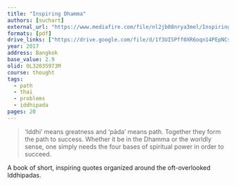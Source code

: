 ```yaml
---
title: "Inspiring Dhamma"
authors: [suchart]
external_url: "https://www.mediafire.com/file/nl2jb08nrya3mel/Inspiring%20Dhamma.pdf"
formats: [pdf]
drive_links: ["https://drive.google.com/file/d/1f3UISPff0XR6oqn14PEpNCsJmZAUS0yr/view?usp=drivesdk"]
year: 2017
address: Bangkok
base_value: 2.9
olid: OL32035973M
course: thought
tags:
  - path
  - thai
  - problems
  - iddhipada
pages: 20
---
```


> ‘Iddhi’ means greatness and ‘pāda’ means path. Together they form the path to success. Whether it be in the Dhamma or the worldly sense, one simply needs the four bases of spiritual power in order to succeed.

A book of short, inspiring quotes organized around the oft-overlooked Iddhipadas.
